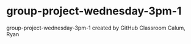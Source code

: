 # group-project-wednesday-3pm-1
group-project-wednesday-3pm-1 created by GitHub Classroom
Calum, Ryan
